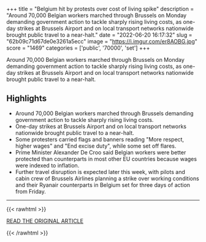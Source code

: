 +++
title = "Belgium hit by protests over cost of living spike"
description = "Around 70,000 Belgian workers marched through Brussels on Monday demanding government action to tackle sharply rising living costs, as one-day strikes at Brussels Airport and on local transport networks nationwide brought public travel to a near-halt."
date = "2022-06-20 16:17:32"
slug = "62b09c71d67de0e3261a5ecc"
image = "https://i.imgur.com/er8AOBG.jpg"
score = "1469"
categories = ['public', '70000', 'set']
+++

Around 70,000 Belgian workers marched through Brussels on Monday demanding government action to tackle sharply rising living costs, as one-day strikes at Brussels Airport and on local transport networks nationwide brought public travel to a near-halt.

## Highlights

- Around 70,000 Belgian workers marched through Brussels demanding government action to tackle sharply rising living costs.
- One-day strikes at Brussels Airport and on local transport networks nationwide brought public travel to a near-halt.
- Some protesters carried flags and banners reading "More respect, higher wages" and "End excise duty", while some set off flares.
- Prime Minister Alexander De Croo said Belgian workers were better protected than counterparts in most other EU countries because wages were indexed to inflation.
- Further travel disruption is expected later this week, with pilots and cabin crew of Brussels Airlines planning a strike over working conditions and their Ryanair counterparts in Belgium set for three days of action from Friday.

---

{{< rawhtml >}}
  <p class="article-category">
    <a target="_blank" href="https://www.reuters.com/world/europe/belgium-hit-by-protests-over-cost-living-spike-2022-06-20/">READ THE ORIGINAL ARTICLE</a>
  </p>
{{< /rawhtml >}}
